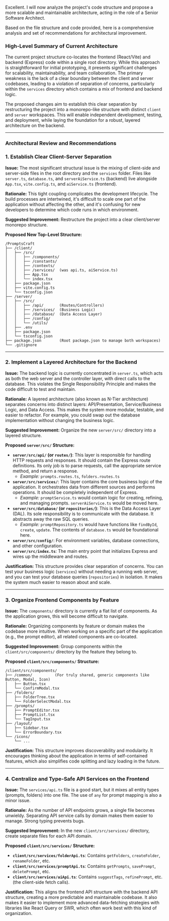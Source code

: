 Excellent. I will now analyze the project's code structure and propose a more scalable and maintainable architecture, acting in the role of a Senior Software Architect.

Based on the file structure and code provided, here is a comprehensive analysis and set of recommendations for architectural improvement.

### High-Level Summary of Current Architecture

The current project structure co-locates the frontend (React/Vite) and backend (Express) code within a single root directory. While this approach is straightforward for initial prototyping, it presents significant challenges for scalability, maintainability, and team collaboration. The primary weakness is the lack of a clear boundary between the client and server codebases, leading to a violation of separation of concerns, particularly within the `services` directory which contains a mix of frontend and backend logic.

The proposed changes aim to establish this clear separation by restructuring the project into a monorepo-like structure with distinct `client` and `server` workspaces. This will enable independent development, testing, and deployment, while laying the foundation for a robust, layered architecture on the backend.

---

### Architectural Review and Recommendations

### 1. Establish Clear Client-Server Separation

**Issue:** The most significant structural issue is the mixing of client-side and server-side files in the root directory and the `services` folder. Files like `server.ts`, `database.ts`, and `serverAiService.ts` (backend) live alongside `App.tsx`, `vite.config.ts`, and `aiService.ts` (frontend).

**Rationale:** This tight coupling complicates the development lifecycle. The build processes are intertwined, it's difficult to scale one part of the application without affecting the other, and it's confusing for new developers to determine which code runs in which environment.

**Suggested Improvement:** Restructure the project into a clear client/server monorepo structure.

**Proposed New Top-Level Structure:**

```
/PromptsCraft
├── /client/
│   ├── /src/
│   │   ├── /components/
│   │   ├── /constants/
│   │   ├── /contexts/
│   │   ├── /services/  (was api.ts, aiService.ts)
│   │   ├── App.tsx
│   │   └── index.tsx
│   ├── package.json
│   ├── vite.config.ts
│   └── tsconfig.json
├── /server/
│   ├── /src/
│   │   ├── /api/       (Routes/Controllers)
│   │   ├── /services/  (Business Logic)
│   │   ├── /database/  (Data Access Layer)
│   │   ├── /config/
│   │   └── /utils/
│   ├── .env
│   ├── package.json
│   └── tsconfig.json
├── package.json        (Root package.json to manage both workspaces)
└── .gitignore
```

---

### 2. Implement a Layered Architecture for the Backend

**Issue:** The backend logic is currently concentrated in `server.ts`, which acts as both the web server and the controller layer, with direct calls to the database. This violates the Single Responsibility Principle and makes the code difficult to test and maintain.

**Rationale:** A layered architecture (also known as N-Tier architecture) separates concerns into distinct layers: API/Presentation, Service/Business Logic, and Data Access. This makes the system more modular, testable, and easier to refactor. For example, you could swap out the database implementation without changing the business logic.

**Suggested Improvement:** Organize the new `server/src/` directory into a layered structure.

**Proposed `server/src/` Structure:**

*   **`server/src/api/` (or `routes/`)**: This layer is responsible for handling HTTP requests and responses. It should contain the Express route definitions. Its only job is to parse requests, call the appropriate service method, and return a response.
    *   *Example:* `prompts.routes.ts`, `folders.routes.ts`
*   **`server/src/services/`**: This layer contains the core business logic of the application. It orchestrates data from different sources and performs operations. It should be completely independent of Express.
    *   *Example:* `promptService.ts` would contain logic for creating, refining, and managing prompts. `serverAiService.ts` would be moved here.
*   **`server/src/database/` (or `repositories/`)**: This is the Data Access Layer (DAL). Its sole responsibility is to communicate with the database. It abstracts away the raw SQL queries.
    *   *Example:* `promptRepository.ts` would have functions like `findById`, `create`, `update`. The contents of `database.ts` would be foundational here.
*   **`server/src/config/`**: For environment variables, database connections, and other configuration.
*   **`server/src/index.ts`**: The main entry point that initializes Express and wires up the middleware and routes.

**Justification:** This structure provides clear separation of concerns. You can test your business logic (`services`) without needing a running web server, and you can test your database queries (`repositories`) in isolation. It makes the system much easier to reason about and scale.

---

### 3. Organize Frontend Components by Feature

**Issue:** The `components/` directory is currently a flat list of components. As the application grows, this will become difficult to navigate.

**Rationale:** Organizing components by feature or domain makes the codebase more intuitive. When working on a specific part of the application (e.g., the prompt editor), all related components are co-located.

**Suggested Improvement:** Group components within the `client/src/components/` directory by the feature they belong to.

**Proposed `client/src/components/` Structure:**

```
/client/src/components/
├── /common/          (For truly shared, generic components like Button, Modal, Icon)
│   ├── Button.tsx
│   └── ConfirmModal.tsx
├── /folders/
│   ├── FolderTree.tsx
│   └── FolderSelectModal.tsx
├── /prompts/
│   ├── PromptEditor.tsx
│   ├── PromptList.tsx
│   └── TagInput.tsx
├── /layout/
│   ├── Sidebar.tsx
│   └── ErrorBoundary.tsx
└── /icons/
    └── ...
```

**Justification:** This structure improves discoverability and modularity. It encourages thinking about the application in terms of self-contained features, which also simplifies code splitting and lazy loading in the future.

---

### 4. Centralize and Type-Safe API Services on the Frontend

**Issue:** The `services/api.ts` file is a good start, but it mixes all entity types (prompts, folders) into one file. The use of `any` for prompt mapping is also a minor issue.

**Rationale:** As the number of API endpoints grows, a single file becomes unwieldy. Separating API service calls by domain makes them easier to manage. Strong typing prevents bugs.

**Suggested Improvement:** In the new `client/src/services/` directory, create separate files for each API domain.

**Proposed `client/src/services/` Structure:**

*   **`client/src/services/folderApi.ts`**: Contains `getFolders`, `createFolder`, `renameFolder`, etc.
*   **`client/src/services/promptApi.ts`**: Contains `getPrompts`, `savePrompt`, `deletePrompt`, etc.
*   **`client/src/services/aiApi.ts`**: Contains `suggestTags`, `refinePrompt`, etc. (the client-side fetch calls).

**Justification:** This aligns the frontend API structure with the backend API structure, creating a more predictable and maintainable codebase. It also makes it easier to implement more advanced data-fetching strategies with libraries like React Query or SWR, which often work best with this kind of organization.